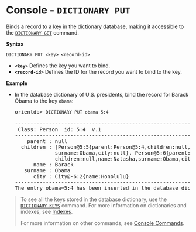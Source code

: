 
<!-- proofread 2015-01-07 SAM -->

# Console - `DICTIONARY PUT`

Binds a record to a key in the dictionary database, making it accessible to the [`DICTIONARY GET`](Console-Command-Dictionary-Get.md) command.

**Syntax**

```
DICTIONARY PUT <key> <record-id>
```
- **`<key>`** Defines the key you want to bind.
- **`<record-id>`** Defines the ID for the record you want to bind to the key.


**Example**

- In the database dictionary of U.S. presidents, bind the record for Barack Obama to the key `obama`:

  <pre>
  orientdb> <code class="lang-sql userinput">DICTIONARY PUT obama 5:4</code>

  ------------------------------------------------------------------------
   Class: Person  id: 5:4  v.1
  ------------------------------------------------------------------------
      parent : null
    children : [Person@5:5{parent:Person@5:4,children:null,name:Malia Ann,
               surname:Obama,city:null}, Person@5:6{parent:Person@5:4,
               children:null,name:Natasha,surname:Obama,city:null}]
        name : Barack
     surname : Obama
        city : City@-6:2{name:Honolulu}
  ------------------------------------------------------------------------
  The entry obama=5:4 has been inserted in the database dictionary
  </pre>


>To see all the keys stored in the database dictionary, use the [`DICTIONARY KEYS`](Console-Command-Dictionary-Keys.md) command.  For more information on dictionaries and indexes, see [Indexes](../indexing/Indexes.md).
>
>For more information on other commands, see [Console Commands](Console-Commands.md).
